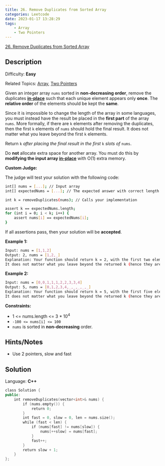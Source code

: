```yaml
---
title: 26. Remove Duplicates from Sorted Array
categories: Leetcode
date: 2023-01-17 13:28:29
tags:
    - Array
    - Two Pointers
---
```


[26\. Remove Duplicates from Sorted Array](https://leetcode.com/problems/remove-duplicates-from-sorted-array/)

## Description

Difficulty: **Easy**

Related Topics: [Array](https://leetcode.com/tag/array/), [Two Pointers](https://leetcode.com/tag/two-pointers/)

Given an integer array `nums` sorted in **non-decreasing order**, remove the duplicates [**in-place**](https://en.wikipedia.org/wiki/In-place_algorithm) such that each unique element appears only **once**. The **relative order** of the elements should be kept the **same**.

Since it is impossible to change the length of the array in some languages, you must instead have the result be placed in the **first part** of the array `nums`. More formally, if there are `k` elements after removing the duplicates, then the first `k` elements of `nums` should hold the final result. It does not matter what you leave beyond the first `k` elements.

Return `k` _after placing the final result in the first_ `k` _slots of_ `nums`.

Do **not** allocate extra space for another array. You must do this by **modifying the input array [in-place](https://en.wikipedia.org/wiki/In-place_algorithm)** with O(1) extra memory.

**Custom Judge:**

The judge will test your solution with the following code:

```bash
int[] nums = [...]; // Input array
int[] expectedNums = [...]; // The expected answer with correct length

int k = removeDuplicates(nums); // Calls your implementation

assert k == expectedNums.length;
for (int i = 0; i < k; i++) {
    assert nums[i] == expectedNums[i];
}
```

If all assertions pass, then your solution will be **accepted**.

**Example 1:**

```bash
Input: nums = [1,1,2]
Output: 2, nums = [1,2,_]
Explanation: Your function should return k = 2, with the first two elements of nums being 1 and 2 respectively.
It does not matter what you leave beyond the returned k (hence they are underscores).
```

**Example 2:**

```bash
Input: nums = [0,0,1,1,1,2,2,3,3,4]
Output: 5, nums = [0,1,2,3,4,_,_,_,_,_]
Explanation: Your function should return k = 5, with the first five elements of nums being 0, 1, 2, 3, and 4 respectively.
It does not matter what you leave beyond the returned k (hence they are underscores).
```

**Constraints:**

* 1 <= nums.length <= 3 * 10<sup>4</sup>
* `-100 <= nums[i] <= 100`
* `nums` is sorted in **non-decreasing** order.

## Hints/Notes

* Use 2 pointers, slow and fast

## Solution

Language: **C++**

```C++
class Solution {
public:
    int removeDuplicates(vector<int>& nums) {
        if (nums.empty()) {
            return 0;
        }
        int fast = 0, slow = 0, len = nums.size();
        while (fast < len) {
            if (nums[fast] != nums[slow]) {
                nums[++slow] = nums[fast];
            }
            fast++;
        }
        return slow + 1;
    }
};
```
